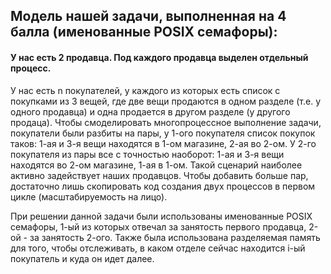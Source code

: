 ## Модель нашей задачи, выполненная на 4 балла (именованные POSIX семафоры):
#### У нас есть 2 продавца. Под каждого продавца выделен отдельный процесс.
У нас есть n покупателей, у каждого из которых есть список с покупками из 3 вещей, где две вещи продаются в одном разделе (т.е. у одного продавца) и одна продается в другом разделе (у другого продаца). Чтобы смоделировать многопроцессное выполнение задачи, покупатели были разбиты на пары, у 1-ого покупателя список покупок таков: 1-ая и 3-я вещи находятся в 1-ом магазине, 2-ая во 2-ом. У 2-го покупателя из пары все с точностью наоборот: 1-ая и 3-я вещи находятся во 2-ом магазине, 1-ая в 1-ом. Такой сценарий наиболее активно задействует наших продавцов. Чтобы добавить больше пар, достаточно лишь скопировать код создания двух процессов в первом цикле (масштабируемость на лицо).

При решении данной задачи были использованы именованные POSIX семафоры, 1-ый из которых отвечал за занятость первого продавца, 2-ой - за занятость 2-ого. Также была использована разделяемая память для того, чтобы отслеживать, в каком отделе сейчас находится i-ый покупатель и куда он идет далее.
